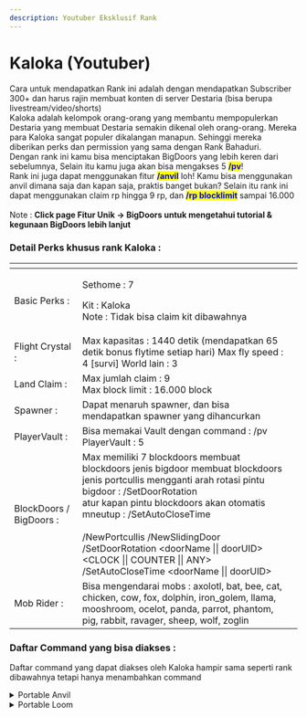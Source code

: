 ```yaml
---
description: Youtuber Eksklusif Rank
---
```


# Kaloka (Youtuber)

Cara untuk mendapatkan Rank ini adalah dengan mendapatkan Subscriber 300+ dan harus rajin membuat konten di server Destaria (bisa berupa livestream/video/shorts)\
Kaloka adalah kelompok orang-orang yang membantu mempopulerkan Destaria yang membuat Destaria semakin dikenal oleh orang-orang. Mereka para Kaloka sangat populer dikalangan manapun. Sehinggi mereka diberikan perks dan permission yang sama dengan Rank Bahaduri.\
Dengan rank ini kamu bisa menciptakan BigDoors yang lebih keren dari sebelumnya, Selain itu kamu juga akan bisa mengakses 5 <mark style="color:blue;">**/pv**</mark>! \
Rank ini juga dapat menggunakan fitur <mark style="color:blue;">**/anvil**</mark> loh! Kamu bisa menggunakan anvil dimana saja dan kapan saja, praktis banget bukan? Selain itu rank ini dapat menggunakan claim rp hingga 9 rp, dan <mark style="color:blue;">**/rp blocklimit**</mark> sampai 16.000\
\
Note : **Click page Fitur Unik -> BigDoors untuk mengetahui tutorial & kegunaan BigDoors lebih lanjut**

### Detail Perks khusus rank Kaloka :&#x20;

<table data-view="cards"><thead><tr><th></th><th></th><th></th></tr></thead><tbody><tr><td>Basic Perks :</td><td><p>Sethome : 7 </p><p>Kit : Kaloka<br>Note : Tidak bisa claim kit dibawahnya</p></td><td></td></tr><tr><td>Flight Crystal :</td><td>Max kapasitas : 1440 detik (mendapatkan 65 detik bonus flytime setiap hari) Max fly speed : 4 [survi] World lain : 3</td><td></td></tr><tr><td>Land Claim :</td><td>Max jumlah claim : 9<br>Max block limit : 16.000 block</td><td></td></tr><tr><td>Spawner :</td><td>Dapat menaruh spawner, dan bisa mendapatkan spawner yang dihancurkan</td><td></td></tr><tr><td>PlayerVault :</td><td>Bisa memakai Vault dengan command : /pv<br>PlayerVault : 5</td><td></td></tr><tr><td>BlockDoors / BigDoors :</td><td>Max memiliki 7 blockdoors membuat blockdoors jenis bigdoor membuat blockdoors jenis portcullis mengganti arah rotasi pintu bigdoor : /SetDoorRotation <br>atur kapan pintu blockdoors akan otomatis mneutup : /SetAutoCloseTime<br><br>/NewPortcullis /NewSlidingDoor /SetDoorRotation &#x3C;doorName || doorUID> &#x3C;CLOCK || COUNTER || ANY> /SetAutoCloseTime &#x3C;doorName || doorUID> </td><td></td></tr><tr><td>Mob Rider : </td><td>Bisa mengendarai mobs : axolotl, bat, bee, cat, chicken, cow, fox, dolphin, iron_golem, llama, mooshroom, ocelot, panda, parrot, phantom, pig, rabbit, ravager, sheep, wolf, zoglin</td><td></td></tr></tbody></table>

### Daftar Command yang bisa diakses :&#x20;

Daftar command yang dapat diakses oleh Kaloka hampir sama seperti rank dibawahnya tetapi hanya menambahkan command

<details>

<summary>Portable Anvil</summary>

Dapat mengakses Anvil dengan Command : <mark style="color:blue;">**/anvil**</mark>

</details>

<details>

<summary>Portable Loom</summary>

Dapat mengakses Loom dengan Command : <mark style="color:blue;">**/loom**</mark>

</details>
